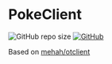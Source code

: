 # PokeClient

![GitHub repo size](https://img.shields.io/github/repo-size/demonicat/pokeclient)
[![GitHub](https://img.shields.io/github/license/demonicat/pokeclient)](https://github.com/demonicat/pokeclient/blob/main/LICENSE)

Based on [mehah/otclient](https://github.com/mehah/otclient/tree/d10976788162d69f6731ce263bce891487725293)
